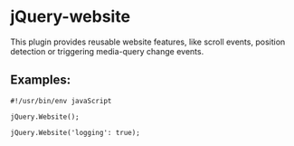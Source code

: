 <!-- region modline

vim: set tabstop=4 shiftwidth=4 expandtab:
vim: foldmethod=marker foldmarker=region,endregion:

endregion

region header

Copyright Torben Sickert 16.12.2012

License
   This library written by Torben Sickert stand under a creative commons
   naming 3.0 unported license.
   see http://creativecommons.org/licenses/by/3.0/deed.de

endregion -->

jQuery-website
==================

This plugin provides reusable website features, like scroll events, position
detection or triggering media-query change events.

Examples:
--------

    #!/usr/bin/env javaScript

    jQuery.Website();

    jQuery.Website('logging': true);
